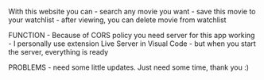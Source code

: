 With this website you can 
    - search any movie you want
    - save this movie to your watchlist
    - after viewing, you can delete movie from watchlist

FUNCTION
    - Because of CORS policy you need server for this app working
    - I personally use extension Live Server in Visual Code
    - but when you start the server, everything is ready

PROBLEMS
    - need some little updates. Just need some time, thank you :) 